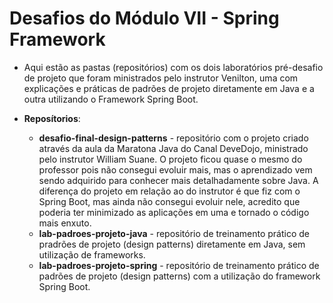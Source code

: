 # Desafios do Módulo VII - Spring Framework

- Aqui estão as pastas (repositórios) com os dois laboratórios pré-desafio de projeto que foram ministrados pelo instrutor Venilton, uma com explicações e práticas de padrões de projeto diretamente em Java e a outra utilizando o Framework Spring Boot.

- **Reposítorios**:
  
  - **desafio-final-design-patterns** - repositório com o projeto criado através da aula da Maratona Java do Canal DeveDojo, ministrado pelo instrutor William Suane. O projeto ficou quase o mesmo do professor pois não consegui evoluir mais, mas o aprendizado vem sendo adquirido para conhecer mais detalhadamente sobre Java. A diferença do projeto em relação ao do instrutor é que fiz com o Spring Boot, mas ainda não consegui evoluir nele, acredito que poderia ter minimizado as aplicações em uma e tornado o código mais enxuto.
  - **lab-padroes-projeto-java** - repositório de treinamento prático de pradrões de projeto (design patterns) diretamente em Java, sem utilização de frameworks.
  - **lab-padroes-projeto-spring** - repositório de treinamento prático de padrões de projeto (design patterns) com a utilização do framework Spring Boot.
